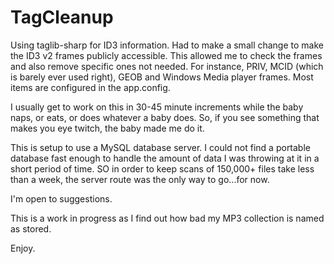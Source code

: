 # TagCleanup
Using taglib-sharp for ID3 information. Had to make a small change to make the ID3 v2 frames publicly accessible.
This allowed me to check the frames and also remove specific ones not needed. For instance, PRIV, MCID (which is barely ever used right),
GEOB and Windows Media player frames. Most items are configured in the app.config.

I usually get to work on this in 30-45 minute increments while the baby naps, or eats, or does whatever a baby does. So, if you see something
that makes you eye twitch, the baby made me do it.

This is setup to use a MySQL database server. I could not find a portable database fast enough to handle the amount of data I was throwing at
it in a short period of time. SO in order to keep scans of 150,000+ files take less than a week, the server route was the only way to go...for now.

I'm open to suggestions.

This is a work in progress as I find out how bad my MP3 collection is named as stored.

Enjoy.